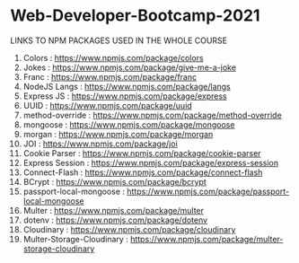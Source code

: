 # Web-Developer-Bootcamp-2021

LINKS TO NPM PACKAGES USED IN THE WHOLE COURSE

1. Colors : https://www.npmjs.com/package/colors
2. Jokes : https://www.npmjs.com/package/give-me-a-joke
3. Franc : https://www.npmjs.com/package/franc
4. NodeJS Langs : https://www.npmjs.com/package/langs
5. Express JS : https://www.npmjs.com/package/express
6. UUID : https://www.npmjs.com/package/uuid
7. method-override : https://www.npmjs.com/package/method-override
8. mongoose : https://www.npmjs.com/package/mongoose
9. morgan : https://www.npmjs.com/package/morgan
10. JOI : https://www.npmjs.com/package/joi
11. Cookie Parser : https://www.npmjs.com/package/cookie-parser
12. Express Session : https://www.npmjs.com/package/express-session
13. Connect-Flash : https://www.npmjs.com/package/connect-flash
14. BCrypt : https://www.npmjs.com/package/bcrypt
15. passport-local-mongoose : https://www.npmjs.com/package/passport-local-mongoose
16. Multer : https://www.npmjs.com/package/multer
17. dotenv : https://www.npmjs.com/package/dotenv
18. Cloudinary : https://www.npmjs.com/package/cloudinary
19. Multer-Storage-Cloudinary : https://www.npmjs.com/package/multer-storage-cloudinary